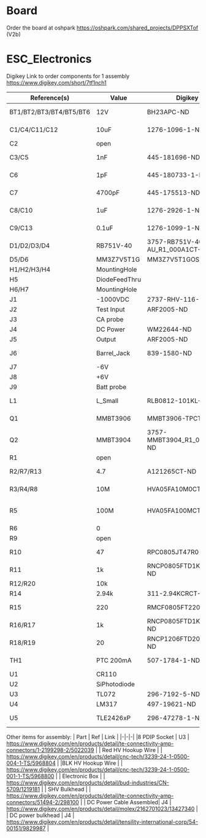 # Board
Order the board at oshpark https://oshpark.com/shared_projects/DPPSXTof (V2b)

# ESC_Electronics
Digikey Link to order components for 1 assembly
https://www.digikey.com/short/7tf1nch1


|Reference(s)|Value|Digikey|Datasheet|
|-|-|-|-|
|BT1/BT2/BT3/BT4/BT5/BT6|12V|BH23APC-ND|https://www.digikey.com/en/products/detail/mpd-memory-protection-devices/BH23APC/247700?s=N4IgTCBcDaIEIAkwGYCCAFAwgWgHIBEQBdAXyA|
|C1/C4/C11/C12|10uF|1276-1096-1-ND|https://www.digikey.com/en/products/detail/samsung-electro-mechanics/CL21A106KOQNNNE/3886754|
|C2|open||~|
|C3/C5|1nF|445-181696-ND|https://www.digikey.com/en/products/detail/tdk-corporation/CK45-B3FD102KYGNA/4457522|
|C6|1pF|445-180733-1-ND|https://www.digikey.com/en/products/detail/tdk-corporation/FA28C0G2A010CNU06/5866300|
|C7|4700pF|445-175513-ND|https://www.digikey.com/en/products/detail/tdk-corporation/CK45-B3DD472KYNNA/7383746|
|C8/C10|1uF|1276-2926-1-ND|https://www.digikey.com/en/products/detail/samsung-electro-mechanics/CL21B105KAFNFNE/3888584|
|C9/C13|0.1uF|1276-1099-1-ND|https://www.digikey.com/en/products/detail/samsung-electro-mechanics/CL21B104KACNNNC/3886757|
|D1/D2/D3/D4|RB751V-40|3757-RB751V-40-AU_R1_000A1CT-ND|https://www.digikey.com/en/products/detail/panjit-international-inc/RB751V-40-AU-R1-000A1/14660018|
|D5/D6|MM3Z7V5T1G|MM3Z7V5T1GOSCT-ND|https://www.digikey.com/en/products/detail/onsemi/MM3Z7V5T1G/1481893|
|H1/H2/H3/H4|MountingHole||~|
|H5|DiodeFeedThru||~|
|H6/H7|MountingHole||~|
|J1|-1000VDC|2737-RHV-116-ND|https://www.digikey.com/en/products/detail/rf-industries/RHV-116/13159383|
|J2|Test Input|ARF2005-ND|https://www.digikey.com/en/products/detail/amphenol-rf/031-5640/3593524|
|J3|CA probe||~|
|J4|DC Power|WM22644-ND|https://www.digikey.com/en/products/detail/molex/1719710002/9564227|
|J5|Output|ARF2005-ND|https://www.digikey.com/en/products/detail/amphenol-rf/031-5640/3593524|
|J6|Barrel_Jack|839-1580-ND|https://www.digikey.com/en/products/detail/tensility-international-corp/54-00151/9829987|
|J7|-6V||~|
|J8|+6V||~|
|J9|Batt probe||~|
|L1|L_Small|RLB0812-101KL-ND|https://www.digikey.com/en/products/detail/bourns-inc/RLB0812-101KL/2561301|
|Q1|MMBT3906|MMBT3906-TPCT-ND|https://www.digikey.com/en/products/detail/micro-commercial-co/MMBT3906-TP/819631|
|Q2|MMBT3904|3757-MMBT3904_R1_00001CT-ND|https://www.digikey.com/en/products/detail/panjit-international-inc/MMBT3904-R1-00001/14660657|
|R1|open||~|
|R2/R7/R13|4.7|A121265CT-ND|https://www.digikey.com/en/products/detail/te-connectivity-passive-product/35224R7JT/5245115|
|R3/R4/R8|10M|HVA05FA10M0CT-ND|https://www.digikey.com/en/products/detail/stackpole-electronics-inc/HVA05FA10M0/6195853|
|R5|100M|HVA05FA100MCT-ND |~https://www.digikey.com/en/products/detail/stackpole-electronics-inc/HVA05FA100M/6195856?s=N4IgTCBcDaIBIDUCCAGArAMSQRhSgsgMIAqAtAHIAiABCALoC%2BQA|
|R6|0||~|
|R9|open||~|
|R10|47|RPC0805JT47R0|https://www.digikey.com/en/products/detail/stackpole-electronics-inc/RPC0805JT47R0/3043899|
|R11|1k|RNCP0805FTD1K00CT-ND|https://www.digikey.com/en/products/detail/stackpole-electronics-inc/RNCP0805FTD1K00/2240229|
|R12/R20|10k||~|
|R14|2.94k|311-2.94KCRCT-ND|https://www.digikey.com/en/products/detail/yageo/RC0805FR-072K94L/727717|
|R15|220|RMCF0805FT220RCT-ND|https://www.digikey.com/en/products/detail/stackpole-electronics-inc/RMCF0805FT220R/1760238|
|R16/R17|1k|RNCP0805FTD1K00CT-ND|https://www.digikey.com/en/products/detail/stackpole-electronics-inc/RNCP0805FTD1K00/2240229|
|R18/R19|20|RNCP1206FTD20R0CT-ND|https://www.digikey.com/en/products/detail/stackpole-electronics-inc/RNCP1206FTD20R0/2240306|
|TH1|PTC 200mA|507-1784-1-ND|https://www.digikey.com/en/products/detail/bel-fuse-inc/0ZCH0020FF2E/4156119|
|U1|CR110|||
|U2|SiPhotodiode|||
|U3|TL072|296-7192-5-ND|https://www.digikey.com/en/products/detail/texas-instruments/TL072BCP/378359|
|U4|LM317|497-19621-ND|https://www.digikey.com/en/products/detail/stmicroelectronics/LM317BT/5308099|
|U5|TLE2426xP|296-47278-1-ND|https://www.digikey.com/en/products/detail/texas-instruments/TLE2426ILPR/1676987|

Other items for assembly:
| Part | Ref | Link |
|-|-|-|
|8 PDIP Socket | U3 |  https://www.digikey.com/en/products/detail/te-connectivity-amp-connectors/1-2199298-2/5022039 |
| Red HV Hookup Wire | | https://www.digikey.com/en/products/detail/cnc-tech/3239-24-1-0500-004-1-TS/5968804 |
|BLK HV Hookup Wire | | https://www.digikey.com/en/products/detail/cnc-tech/3239-24-1-0500-001-1-TS/5968800 |
| Electronic Box | | https://www.digikey.com/en/products/detail/bud-industries/CN-5709/1219181 |
| SHV Bulkhead | | https://www.digikey.com/en/products/detail/te-connectivity-amp-connectors/51494-2/298100 |
| DC Power Cable Assembled| J4 | https://www.digikey.com/en/products/detail/molex/2162701023/13427340 | 
| DC power bulkhead | J4 | https://www.digikey.com/en/products/detail/tensility-international-corp/54-00151/9829987 |
